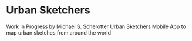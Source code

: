 # Urban Sketchers
Work in Progress by Michael S. Scherotter
Urban Sketchers Mobile App to map urban sketches from around the world

